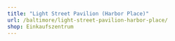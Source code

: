 ```yaml
---
title: "Light Street Pavilion (Harbor Place)"
url: /baltimore/light-street-pavilion-harbor-place/
shop: Einkaufszentrum
---
```

